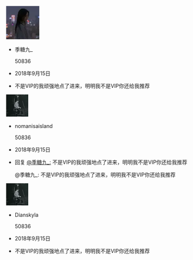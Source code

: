 <div class="ofplfooter-content">
    <!-- 左边头像 -->
    <div class="ofplfooter-content-head">
        <img src="../image/head_01.webp" alt="头像">
    </div>
    <!-- 评论主体 -->
    <div class="ofplfooter-content-body">
        <ul class="ofplfooter-content-body-list">
            <li>
                <p>季糖九_</p>
                <p>
                    <span>
                        50836
                    </span>
                    <i class="fa fa-thumbs-o-up"></i>
                </p>
            </li>
            <li>
                <span>2018年9月15日 </span>
            </li>
            <li>
                <p>不是VIP的我顽强地点了进来，明明我不是VIP你还给我推荐</p>
            </li>
        </ul>
    </div>
</div>
<div class="ofplfooter-content">
    <!-- 左边头像 -->
    <div class="ofplfooter-content-head">
        <img src="../image/head_02.webp" alt="头像">
    </div>
    <!-- 评论主体 -->
    <div class="ofplfooter-content-body">
        <ul class="ofplfooter-content-body-list">
            <li>
                <p>
                    <span>nomanisaisland</span>
                    <i class="vip_icon"></i>
                </p>
                <p>
                    <span>
                        50836
                    </span>
                    <i class="fa fa-thumbs-o-up"></i>
                </p>
            </li>
            <li>
                <span>2018年9月15日 </span>
            </li>
            <li>
                <p>
                    <span class="">
                        回复
                    </span>
                    <a href="#">@季糖九_:</a>
                    <span>
                        不是VIP的我顽强地点了进来，明明我不是VIP你还给我推荐
                    </span>
                </p>
                <div>
                    <span>
                        @季糖九_:
                    </span>
                    <span>
                        不是VIP的我顽强地点了进来，明明我不是VIP你还给我推荐
                    </span>
                </div>
            </li>
        </ul>
    </div>

</div>
<div class="ofplfooter-content">
    <!-- 左边头像 -->
    <div class="ofplfooter-content-head">
        <img src="../image/head_02.webp" alt="头像">
    </div>
    <!-- 评论主体 -->
    <div class="ofplfooter-content-body">
        <ul class="ofplfooter-content-body-list">
            <li>
                <p>Dianskyla</p>
                <p>
                    <span>
                        50836
                    </span>
                    <i class="fa fa-thumbs-o-up"></i>
                </p>
            </li>
            <li>
                <span>2018年9月15日 </span>
            </li>
            <li>
                <p>不是VIP的我顽强地点了进来，明明我不是VIP你还给我推荐</p>
            </li>
        </ul>
    </div>

</div>









